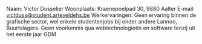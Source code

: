 Naam: Victor Dusselier
Woonplaats: Kraenepoelpad 30, 9880 Aalter
E-mail: victduss@student.arteveldehs.be
Werkervaringen: Geen ervaring binnen de grafische sector, wel enkele studentenjobs bij onder andere Lannoo, Buurtslagers.
Geen voorkennis qua webtechnologieën en software tenzij uit het eerste jaar GDM

